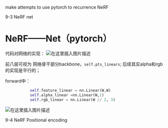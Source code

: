 make attempts to use pytorch to recurrence NeRF

9-3 NeRF net
# NeRF——Net（pytorch）
代码对网络的实现：
![在这里插入图片描述](https://img-blog.csdnimg.cn/c44ea3ae4fef4a1da6f6f0bb855d6fb0.png)

前八层可视为 网络骨干部分backbone，`self.pts_linears`;
后续其实alpha和rgb的实现是平行的；

forward中：
```python
           self.feature_linear = nn.Linear(W,W)
           self.alpha_linear =nn.Linear(W,1)
           self.rgb_linear = nn.Linear(W // 2, 3)
```
![在这里插入图片描述](https://img-blog.csdnimg.cn/285e1c0755d64dc5b88d26346dee4f64.png)

9-4 NeRF Positional encoding
